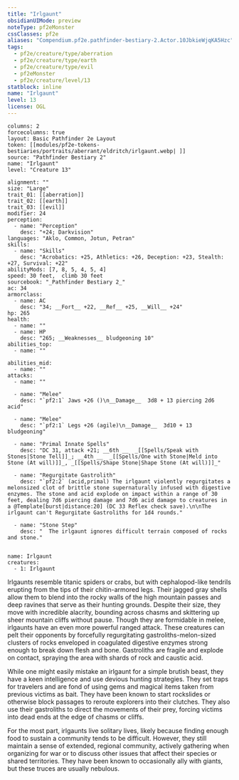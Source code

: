 ```yaml
---
title: "Irlgaunt"
obsidianUIMode: preview
noteType: pf2eMonster
cssClasses: pf2e
aliases: "Compendium.pf2e.pathfinder-bestiary-2.Actor.10JbkieWjqKA5Hzc" 
tags:
  - pf2e/creature/type/aberration
  - pf2e/creature/type/earth
  - pf2e/creature/type/evil
  - pf2eMonster
  - pf2e/creature/level/13
statblock: inline
name: "Irlgaunt"
level: 13
license: OGL
---
```


```statblock
columns: 2
forcecolumns: true
layout: Basic Pathfinder 2e Layout
token: [[modules/pf2e-tokens-bestiaries/portraits/aberrant/eldritch/irlgaunt.webp| ]]
source: "Pathfinder Bestiary 2"
name: "Irlgaunt"
level: "Creature 13"

alignment: ""
size: "Large"
trait_01: [[aberration]]
trait_02: [[earth]]
trait_03: [[evil]]
modifier: 24
perception:
  - name: "Perception"
    desc: "+24; Darkvision"
languages: "Aklo, Common, Jotun, Petran"
skills:
  - name: "Skills"
    desc: "Acrobatics: +25, Athletics: +26, Deception: +23, Stealth: +27, Survival: +22"
abilityMods: [7, 8, 5, 4, 5, 4]
speed: 30 feet,  climb 30 feet
sourcebook: "_Pathfinder Bestiary 2_"
ac: 34
armorclass:
  - name: AC
    desc: "34; __Fort__ +22, __Ref__ +25, __Will__ +24"
hp: 265
health:
  - name: ""
  - name: HP
    desc: "265; __Weaknesses__ bludgeoning 10"
abilities_top:
  - name: ""

abilities_mid:
  - name: ""
attacks:
  - name: ""

  - name: "Melee"
    desc: "`pf2:1` Jaws +26 ()\n__Damage__  3d8 + 13 piercing 2d6 acid"

  - name: "Melee"
    desc: "`pf2:1` Legs +26 (agile)\n__Damage__  3d10 + 13 bludgeoning"

  - name: "Primal Innate Spells"
    desc: "DC 31, attack +21; __6th __  _[[Spells/Speak with Stones|Stone Tell]]_; __4th __  _[[Spells/One with Stone|Meld into Stone (At will)]]_, _[[Spells/Shape Stone|Shape Stone (At will)]]_"

  - name: "Regurgitate Gastrolith"
    desc: "`pf2:2` (acid,primal) The irlgaunt violently regurgitates a melonsized clot of brittle stone supernaturally infused with digestive enzymes. The stone and acid explode on impact within a range of 30 feet, dealing 7d6 piercing damage and 7d6 acid damage to creatures in a @Template[burst|distance:20] (DC 33 Reflex check save).\n\nThe irlgaunt can't Regurgitate Gastroliths for 1d4 rounds."

  - name: "Stone Step"
    desc: "  The irlgaunt ignores difficult terrain composed of rocks and stone."
 
```

```encounter-table
name: Irlgaunt
creatures:
  - 1: Irlgaunt
```



Irlgaunts resemble titanic spiders or crabs, but with cephalopod-like tendrils erupting from the tips of their chitin-armored legs. Their jagged gray shells allow them to blend into the rocky walls of the high mountain passes and deep ravines that serve as their hunting grounds. Despite their size, they move with incredible alacrity, bounding across chasms and skittering up sheer mountain cliffs without pause. Though they are formidable in melee, irlgaunts have an even more powerful ranged attack. These creatures can pelt their opponents by forcefully regurgitating gastroliths-melon-sized clusters of rocks enveloped in coagulated digestive enzymes strong enough to break down flesh and bone. Gastroliths are fragile and explode on contact, spraying the area with shards of rock and caustic acid.

While one might easily mistake an irlgaunt for a simple brutish beast, they have a keen intelligence and use devious hunting strategies. They set traps for travelers and are fond of using gems and magical items taken from previous victims as bait. They have been known to start rockslides or otherwise block passages to reroute explorers into their clutches. They also use their gastroliths to direct the movements of their prey, forcing victims into dead ends at the edge of chasms or cliffs.

For the most part, irlgaunts live solitary lives, likely because finding enough food to sustain a community tends to be difficult. However, they still maintain a sense of extended, regional community, actively gathering when organizing for war or to discuss other issues that affect their species or shared territories. They have been known to occasionally ally with giants, but these truces are usually nebulous.
